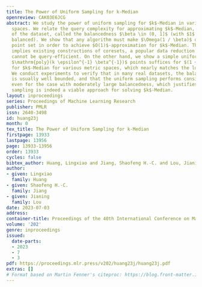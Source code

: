 ```yaml
---
title: The Power of Uniform Sampling for k-Median
openreview: CAK03E6JCG
abstract: We study the power of uniform sampling for $k$-Median in various metric
  spaces. We relate the query complexity for approximating $k$-Median, to a key parameter
  of the dataset, called the balancedness $\beta \in (0, 1]$ (with $1$ being perfectly
  balanced). We show that any algorithm must make $\Omega(1 / \beta)$ queries to the
  point set in order to achieve $O(1)$-approximation for $k$-Median. This particularly
  implies existing constructions of coresets, a popular data reduction technique,
  cannot be query-efficient. On the other hand, we show a simple uniform sample of
  $\mathrm{poly}(k \epsilon^{-1} \beta^{-1})$ points suffices for $(1 + \epsilon)$-approximation
  for $k$-Median for various metric spaces, which nearly matches the lower bound.
  We conduct experiments to verify that in many real datasets, the balancedness parameter
  is usually well bounded, and that the uniform sampling performs consistently well
  even for the case with moderately large balancedness, which justifies that uniform
  sampling is indeed a viable approach for solving $k$-Median.
layout: inproceedings
series: Proceedings of Machine Learning Research
publisher: PMLR
issn: 2640-3498
id: huang23j
month: 0
tex_title: The Power of Uniform Sampling for k-Median
firstpage: 13933
lastpage: 13956
page: 13933-13956
order: 13933
cycles: false
bibtex_author: Huang, Lingxiao and Jiang, Shaofeng H.-C. and Lou, Jianing
author:
- given: Lingxiao
  family: Huang
- given: Shaofeng H.-C.
  family: Jiang
- given: Jianing
  family: Lou
date: 2023-07-03
address: 
container-title: Proceedings of the 40th International Conference on Machine Learning
volume: '202'
genre: inproceedings
issued:
  date-parts:
  - 2023
  - 7
  - 3
pdf: https://proceedings.mlr.press/v202/huang23j/huang23j.pdf
extras: []
# Format based on Martin Fenner's citeproc: https://blog.front-matter.io/posts/citeproc-yaml-for-bibliographies/
---
```

